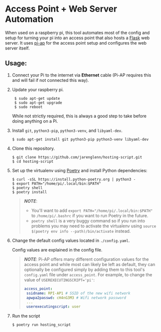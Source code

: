 # Access Point + Web Server Automation

When used on a raspberry pi, this tool automates most of the config and setup for turning your pi into an access point that also hosts a [Flask](https://flask.palletsprojects.com/en/2.1.x/) web server. It uses [pi-ap](https://github.com/f1linux/pi-ap) for the access point setup and configures the web server itself.

## Usage:

1. Connect your Pi to the internet via **Ethernet** cable (Pi-AP requires this and will fail if not connected this way).

2. Update your raspberry pi.

   ```shell
    $ sudo apt-get update
    $ sudo apt-get upgrade
    $ sudo reboot
   ```

   While not strictly required, this is always a good step to take before doing anything on a Pi.

3. Install `git`, `python3-pip`, `python3-venv`, and `libyaml-dev`.

   ```shell
   $ sudo apt-get install git python3-pip python3-venv libyaml-dev
   ```

4. Clone this repository.

   ```shell
   $ git clone https://github.com/jarenglenn/hosting-script.git
   $ cd hosting-script
   ```

5. Set up the virtualenv using [Poetry](https://python-poetry.org/) and install Python dependencies:

   ```shell
   $ curl -sSL https://install.python-poetry.org | python3 -
   $ export PATH="/home/pi/.local/bin:$PATH"
   $ poetry shell
   $ poetry install
   ```

   > **_NOTE_**:
   >
   > - You'll want to add `export PATH="/home/pi/.local/bin:$PATH"` to `/home/pi/.bashrc` if you want to run Poetry in the future.
   > - `poetry shell` is a very buggy command so if you run into problems you may need to activate the virtualenv using `source $(poetry env info --path)/bin/activate` instead.

6. Change the default config values located in `./config.yaml`.

   Config values are explained in the config file.

   > **_NOTE_**: Pi-AP offers many different configuration values for the access point and while most can likely be left as default, they can optionally be configured simply by adding them to this tool's `config.yaml` file under `access_point`. For example, to change the value of `USEREXECUTINGSCRIPT='pi'`:
   >
   > ```yaml
   > access_point:
   >  ssidname: RPI-AP1 # SSID of the new wifi network
   >  apwpa2passwd: cH4nG3M3 # Wifi network password
   >  ...
   >  userexecutingscript: user
   > ```

7. Run the script
   ```shell
   $ poetry run hosting_script
   ```
